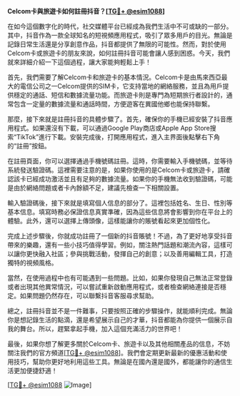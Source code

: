**Celcom卡與旅遊卡如何註冊抖音？[[TG💪+ @esim1088](https://t.me/s/esim1088)]**

在如今這個數字化的時代，社交媒體平台已經成為我們生活中不可或缺的一部分。其中，抖音作為一款全球知名的短視頻應用程式，吸引了眾多用戶的目光。無論是記錄日常生活還是分享創意作品，抖音都提供了無限的可能性。然而，對於使用Celcom卡或旅遊卡的朋友來說，如何註冊抖音可能會讓人感到困惑。今天，我們就來詳細介紹一下這個過程，讓大家能夠輕鬆上手！

首先，我們需要了解Celcom卡和旅遊卡的基本情況。Celcom卡是由馬來西亞最大的電信公司之一Celcom提供的SIM卡，它支持當地的網絡服務，並且為用戶提供穩定的通話、短信和數據流量功能。而旅遊卡則是專門為短期旅行者設計的，通常包含一定量的數據流量和通話時間，方便遊客在異國他鄉也能保持聯繫。

那麼，接下來就是註冊抖音的具體步驟了。首先，確保你的手機已經安裝了抖音應用程式。如果還沒有下載，可以通過Google Play商店或Apple App Store搜索“TikTok”進行下載。安裝完成後，打開應用程式，進入主界面後點擊右下角的“註冊”按鈕。

在註冊頁面，你可以選擇通過手機號碼註冊。這時，你需要輸入手機號碼，並等待系統發送驗證碼。這裡需要注意的是，如果你使用的是Celcom卡或旅遊卡，請確認該卡已經成功激活並且有足夠的數據流量。如果你的手機無法收到驗證碼，可能是由於網絡問題或者卡內餘額不足，建議先檢查一下相關設置。

輸入驗證碼後，接下來就是填寫個人信息的部分了。這裡包括姓名、生日、性別等基本信息。填寫時務必保證信息真實準確，因為這些信息將會影響到你在平台上的體驗。此外，還可以選擇上傳頭像，這樣能讓你的賬號看起來更加個性化。

完成上述步驟後，你就成功註冊了一個新的抖音賬號！不過，為了更好地享受抖音帶來的樂趣，還有一些小技巧值得學習。例如，關注熱門話題和潮流內容，這樣可以讓你更快融入社區；參與挑戰活動，發揮自己的創意；以及善用編輯工具，打造獨特的視頻風格。

當然，在使用過程中也有可能遇到一些問題。比如，如果你發現自己無法正常登錄或者出現其他異常情況，可以嘗試重新啟動應用程式，或者檢查網絡連接是否穩定。如果問題仍然存在，可以聯繫抖音客服尋求幫助。

總之，註冊抖音並不是一件難事，只要按照正確的步驟操作，就能順利完成。無論你是想記錄生活的點滴，還是希望展示自己的才華，抖音都能為你提供一個展示自我的舞台。所以，趕緊拿起手機，加入這個充滿活力的世界吧！

最後，如果你想了解更多關於Celcom卡、旅遊卡以及其他相關產品的信息，不妨關注我們的官方頻道[[TG💪+ @esim1088](https://t.me/s/esim1088)]。我們會定期更新最新的優惠活動和使用技巧，幫助你更好地利用這些工具。無論是在國內還是國外，都能讓你的通信生活更加便捷舒適！

[[TG💪+ @esim1088](https://t.me/s/esim1088) ![Image](https://i.postimg.cc/4NQfJmqS/Snipaste-2025-05-13-00-14-12.png)]
